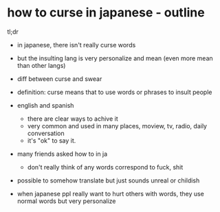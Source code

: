 # how to curse in japanese - outline

tl;dr
- in japanese, there isn't really curse words
- but the insulting lang is very personalize and mean (even more mean than other langs)

- diff between curse and swear
- definition: curse means that to use words or phrases to insult people
- english and spanish
  - there are clear ways to achive it
  - very common and used in many places, moview, tv, radio, daily conversation
  - it's "ok" to say it.
- many friends asked how to in ja
  - don't really think of any words correspond to fuck, shit
- possible to somehow translate but just sounds unreal or childish
- when japanese ppl really want to hurt others with words, they use normal words but very personalize

